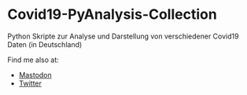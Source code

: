 # Covid19-PyAnalysis-Collection
Python Skripte zur Analyse und Darstellung von verschiedener Covid19 Daten (in Deutschland)

Find me also at:
* <a rel="me" href="https://mastodontech.de/@icestormfr">Mastodon</a>
* <a href="https://twitter.com/icestormfr">Twitter</a>
